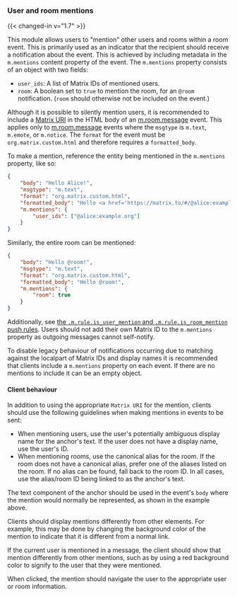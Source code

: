 
### User and room mentions

{{< changed-in v="1.7" >}}

This module allows users to "mention" other users and rooms within a room event.
This is primarily used as an indicator that the recipient should receive a notification
about the event.
This is achieved by including metadata in the `m.mentions` content property of
the event. The `m.mentions` property consists of an object with two fields:

* `user_ids`: A list of Matrix IDs of mentioned users.
* `room`: A boolean set to `true` to mention the room, for an `@room` notification. (`room` should otherwise
  not be included on the event.)

Although it is possible to silently mention users, it is recommended to include a
[Matrix URI](/appendices/#uris) in the HTML body of  an [m.room.message](#mroommessage)
event. This applies only to [m.room.message](#mroommessage) events where the `msgtype` is
`m.text`, `m.emote`, or `m.notice`. The `format` for the event must be
`org.matrix.custom.html` and therefore requires a `formatted_body`.

To make a mention, reference the entity being mentioned in the
`m.mentions` property, like so:

```json
{
    "body": "Hello Alice!",
    "msgtype": "m.text",
    "format": "org.matrix.custom.html",
    "formatted_body": "Hello <a href='https://matrix.to/#/@alice:example.org'>Alice</a>!",
    "m.mentions": {
        "user_ids": ["@alice:example.org"]
    }
}
```

Similarly, the entire room can be mentioned:

```json
{
    "body": "Hello @room!",
    "msgtype": "m.text",
    "format": "org.matrix.custom.html",
    "formatted_body": "Hello @room!",
    "m.mentions": {
        "room": true
    }
}
```

Additionally, see [the `.m.rule.is_user_mention` and `.m.rule.is_room_mention` push rules](#predefined-rules).
Users should not add their own Matrix ID to the `m.mentions` property as outgoing
messages cannot self-notify.

To disable legacy behaviour of notifications occurring due to matching against
the localpart of Matrix IDs and display names it is recommended that clients include
a `m.mentions` property on each event. If there are no mentions to include it can
be an empty object.

#### Client behaviour

In addition to using the appropriate `Matrix URI` for the mention,
clients should use the following guidelines when making mentions in
events to be sent:

-   When mentioning users, use the user's potentially ambiguous display
    name for the anchor's text. If the user does not have a display
    name, use the user's ID.
-   When mentioning rooms, use the canonical alias for the room. If the
    room does not have a canonical alias, prefer one of the aliases
    listed on the room. If no alias can be found, fall back to the room
    ID. In all cases, use the alias/room ID being linked to as the
    anchor's text.

The text component of the anchor should be used in the event's `body`
where the mention would normally be represented, as shown in the example
above.

Clients should display mentions differently from other elements. For
example, this may be done by changing the background color of the
mention to indicate that it is different from a normal link.

If the current user is mentioned in a message, the client should show that
mention differently from other mentions, such as by using a red
background color to signify to the user that they were mentioned.

When clicked, the mention should navigate the user to the appropriate
user or room information.

